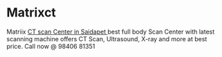 # Matrixct
Matriix <a href="www.mctscan.in">CT scan Center in Saidapet </a> best full body Scan Center with latest scanning machine offers CT Scan, Ultrasound, X-ray and more at best price. Call now @ 98406 81351
